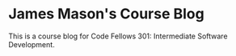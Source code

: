# James Mason's Course Blog

This is a course blog for Code Fellows 301: Intermediate Software Development.
